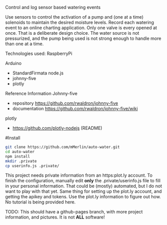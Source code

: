 Control and log sensor based watering events

Use sensors to control the activation of a pump and (one at a time) solenoids to
maintain the desired moisture levels.  Record each watering event to an online
charting application.  Only one valve is every opened at once.  That is a
deliberate design choice.  The water source is not pressurized, and the pump
being used is not strong enough to handle more than one at a time.

Technologies used:
RaspberryPi

Arduino
- StandardFirmata
node.js
- johnny-five
- plotly


Reference Information
Johnny-five
- repository https://github.com/rwaldron/johnny-five
- documentation https://github.com/rwaldron/johnny-five/wiki

plotly
- https://github.com/plotly-nodejs (README)

#Install
```bash
git clone https://github.com/mMerlin/auto-water.git
cd auto-water
npm install
mkdir .private
cp userinfo.js .private/
```
This project needs private information from an https:plot.ly account.  To finish
the configuration, manually edit **only** the .private/userinfo.js file to fill
in your personal information.  That could be (mostly) automated, but I do not
want to play with that yet.  Same thing for setting up the plot.ly account, and
getting the apikey and tokens.  Use the plot.ly information to figure out how.
No tutorial is being provided here.

TODO:
This should have a github-pages branch, with more project information, and
pictures.  It is not **ALL** software!
